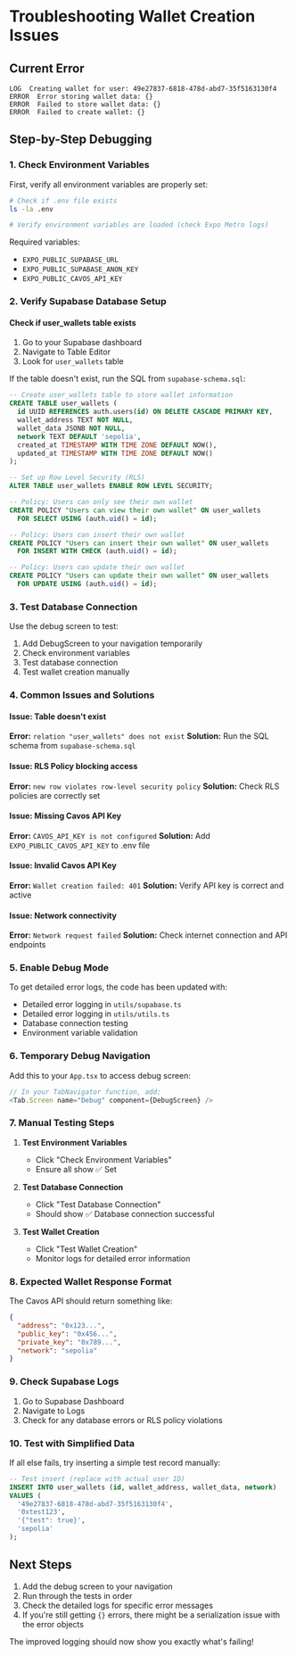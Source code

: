 # Troubleshooting Wallet Creation Issues

## Current Error
```
LOG  Creating wallet for user: 49e27837-6818-478d-abd7-35f5163130f4
ERROR  Error storing wallet data: {}
ERROR  Failed to store wallet data: {}
ERROR  Failed to create wallet: {}
```

## Step-by-Step Debugging

### 1. Check Environment Variables
First, verify all environment variables are properly set:

```bash
# Check if .env file exists
ls -la .env

# Verify environment variables are loaded (check Expo Metro logs)
```

Required variables:
- `EXPO_PUBLIC_SUPABASE_URL`
- `EXPO_PUBLIC_SUPABASE_ANON_KEY`
- `EXPO_PUBLIC_CAVOS_API_KEY`

### 2. Verify Supabase Database Setup

#### Check if user_wallets table exists
1. Go to your Supabase dashboard
2. Navigate to Table Editor
3. Look for `user_wallets` table

If the table doesn't exist, run the SQL from `supabase-schema.sql`:

```sql
-- Create user_wallets table to store wallet information
CREATE TABLE user_wallets (
  id UUID REFERENCES auth.users(id) ON DELETE CASCADE PRIMARY KEY,
  wallet_address TEXT NOT NULL,
  wallet_data JSONB NOT NULL,
  network TEXT DEFAULT 'sepolia',
  created_at TIMESTAMP WITH TIME ZONE DEFAULT NOW(),
  updated_at TIMESTAMP WITH TIME ZONE DEFAULT NOW()
);

-- Set up Row Level Security (RLS)
ALTER TABLE user_wallets ENABLE ROW LEVEL SECURITY;

-- Policy: Users can only see their own wallet
CREATE POLICY "Users can view their own wallet" ON user_wallets
  FOR SELECT USING (auth.uid() = id);

-- Policy: Users can insert their own wallet
CREATE POLICY "Users can insert their own wallet" ON user_wallets
  FOR INSERT WITH CHECK (auth.uid() = id);

-- Policy: Users can update their own wallet
CREATE POLICY "Users can update their own wallet" ON user_wallets
  FOR UPDATE USING (auth.uid() = id);
```

### 3. Test Database Connection
Use the debug screen to test:

1. Add DebugScreen to your navigation temporarily
2. Check environment variables
3. Test database connection
4. Test wallet creation manually

### 4. Common Issues and Solutions

#### Issue: Table doesn't exist
**Error:** `relation "user_wallets" does not exist`
**Solution:** Run the SQL schema from `supabase-schema.sql`

#### Issue: RLS Policy blocking access
**Error:** `new row violates row-level security policy`
**Solution:** Check RLS policies are correctly set

#### Issue: Missing Cavos API Key
**Error:** `CAVOS_API_KEY is not configured`
**Solution:** Add `EXPO_PUBLIC_CAVOS_API_KEY` to .env file

#### Issue: Invalid Cavos API Key
**Error:** `Wallet creation failed: 401`
**Solution:** Verify API key is correct and active

#### Issue: Network connectivity
**Error:** `Network request failed`
**Solution:** Check internet connection and API endpoints

### 5. Enable Debug Mode

To get detailed error logs, the code has been updated with:
- Detailed error logging in `utils/supabase.ts`
- Detailed error logging in `utils/utils.ts`
- Database connection testing
- Environment variable validation

### 6. Temporary Debug Navigation

Add this to your `App.tsx` to access debug screen:

```typescript
// In your TabNavigator function, add:
<Tab.Screen name="Debug" component={DebugScreen} />
```

### 7. Manual Testing Steps

1. **Test Environment Variables**
   - Click "Check Environment Variables"
   - Ensure all show ✅ Set

2. **Test Database Connection**
   - Click "Test Database Connection"
   - Should show ✅ Database connection successful

3. **Test Wallet Creation**
   - Click "Test Wallet Creation"
   - Monitor logs for detailed error information

### 8. Expected Wallet Response Format

The Cavos API should return something like:
```json
{
  "address": "0x123...",
  "public_key": "0x456...",
  "private_key": "0x789...",
  "network": "sepolia"
}
```

### 9. Check Supabase Logs

1. Go to Supabase Dashboard
2. Navigate to Logs
3. Check for any database errors or RLS policy violations

### 10. Test with Simplified Data

If all else fails, try inserting a simple test record manually:

```sql
-- Test insert (replace with actual user ID)
INSERT INTO user_wallets (id, wallet_address, wallet_data, network)
VALUES (
  '49e27837-6818-478d-abd7-35f5163130f4',
  '0xtest123',
  '{"test": true}',
  'sepolia'
);
```

## Next Steps

1. Add the debug screen to your navigation
2. Run through the tests in order
3. Check the detailed logs for specific error messages
4. If you're still getting `{}` errors, there might be a serialization issue with the error objects

The improved logging should now show you exactly what's failing! 